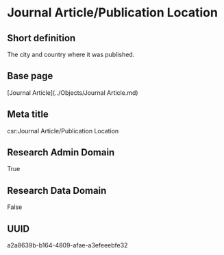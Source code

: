 # Journal Article/Publication Location
## Short definition
The city and country where it was published.
## Base page
[Journal Article](../Objects/Journal Article.md)
## Meta title
csr:Journal Article/Publication Location
## Research Admin Domain
True
## Research Data Domain
False
## UUID
a2a8639b-b164-4809-afae-a3efeeebfe32
